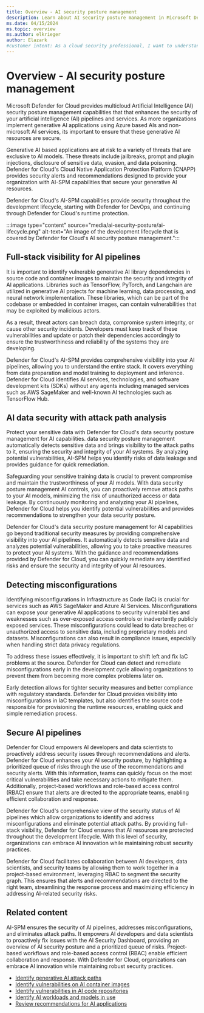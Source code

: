 ```yaml
---
title: Overview - AI security posture management
description: Learn about AI security posture management in Microsoft Defender for Cloud and how it protects your resources from AI threats.
ms.date: 04/15/2024
ms.topic: overview
ms.author: elkrieger
author: Elazark
#customer intent: As a cloud security professional, I want to understand how to secure my generative AI resources using Defender for Cloud's AI security posture management capabilities.
---
```


# Overview - AI security posture management

Microsoft Defender for Cloud provides multicloud Artificial Intelligence (AI) security posture management capabilities that that enhances the security of your artificial intelligence (AI) pipelines and services. As more organizations implement generative AI applications using Azure based AIs and non-microsoft AI services, its important to ensure that these generative AI resources are secure.

Generative AI based applications are at risk to a variety of threats that are exclusive to AI models. These threats include jailbreaks, prompt and plugin injections, disclosure of sensitive data, evasion, and data poisoning. Defender for Cloud's Cloud Native Application Protection Platform (CNAPP) provides security alerts and recommendations designed to provide your organization with AI-SPM capabilities that secure your generative AI resources.

Defender for Cloud's AI-SPM capabilities provide security throughout the development lifecycle, starting with Defender for DevOps, and continuing through Defender for Cloud's runtime protection.

:::image type="content" source="media/ai-security-posture/ai-lifecycle.png" alt-text="An image of the development lifecycle that is covered by Defender for Cloud's AI security posture management.":::

## Full-stack visibility for AI pipelines

It is important to identify vulnerable generative AI library dependencies in source code and container images to maintain the security and integrity of AI applications. Libraries such as TensorFlow, PyTorch, and Langchain are utilized in generative AI projects for  machine learning, data processing, and neural network implementation. These libraries, which can be part of the codebase or embedded in container images, can contain vulnerabilities that may be exploited by malicious actors. 

As a result, threat actors can breach data, compromise system integrity, or cause other security incidents. Developers must keep track of these vulnerabilities and update or patch their dependencies accordingly to ensure the trustworthiness and reliability of the systems they are developing.

Defender for Cloud's AI-SPM provides comprehensive visibility into your AI pipelines, allowing you to understand the entire stack. It covers everything from data preparation and model training to deployment and inference. Defender for Cloud identifies AI services, technologies, and software development kits (SDKs) without any agents including managed services such as AWS SageMaker and well-known AI technologies such as TensorFlow Hub.

## AI data security with attack path analysis

Protect your sensitive data with Defender for Cloud's data security posture management for AI capabilities. data security posture management automatically detects sensitive data and brings visibility to the attack paths to it, ensuring the security and integrity of your AI systems. By analyzing potential vulnerabilities, AI-SPM helps you identify risks of data leakage and provides guidance for quick remediation.

Safeguarding your sensitive training data is crucial to prevent compromise and maintain the trustworthiness of your AI models. With data security posture management AI controls, you can proactively remove attack paths to your AI models, minimizing the risk of unauthorized access or data leakage. By continuously monitoring and analyzing your AI pipelines, Defender for Cloud helps you identify potential vulnerabilities and provides recommendations to strengthen your data security posture.

Defender for Cloud's data security posture management for AI capabilities go beyond traditional security measures by providing comprehensive visibility into your AI pipelines. It automatically detects sensitive data and analyzes potential vulnerabilities, allowing you to take proactive measures to protect your AI systems. With the guidance and recommendations provided by Defender for Cloud, you can quickly remediate any identified risks and ensure the security and integrity of your AI resources.

## Detecting misconfigurations

Identifying misconfigurations in Infrastructure as Code (IaC) is crucial for services such as AWS SageMaker and Azure AI Services. Misconfigurations can expose your generative AI applications to security vulnerabilities and weaknesses such as over-exposed access controls or inadvertently publicly exposed services. These misconfigurations could lead to data breaches or unauthorized access to sensitive data, including proprietary models and datasets. Misconfigurations can also result in compliance issues, especially when handling strict data privacy regulations.

To address these issues effectively, it is important to shift left and fix IaC problems at the source. Defender for Cloud can detect and remediate misconfigurations early in the development cycle allowing organizations to prevent them from becoming more complex problems later on. 

Early detection allows for tighter security measures and better compliance with regulatory standards. Defender for Cloud provides visibility into misconfigurations in IaC templates, but also identifies the source code responsible for provisioning the runtime resources, enabling quick and simple remediation process.

## Secure AI pipelines

Defender for Cloud empowers AI developers and data scientists to proactively address security issues through recommendations and alerts. Defender for Cloud enhances your AI security posture, by highlighting a prioritized queue of risks through the use of the recommendations and security alerts. With this information, teams can quickly focus on the most critical vulnerabilities and take necessary actions to mitigate them. Additionally, project-based workflows and role-based access control (RBAC) ensure that alerts are directed to the appropriate teams, enabling efficient collaboration and response.

Defender for Cloud's comprehensive view of the security status of AI pipelines which allow organizations to identify and address misconfigurations and eliminate potential attack paths. By providing full-stack visibility, Defender for Cloud ensures that AI resources are protected throughout the development lifecycle. With this level of security, organizations can embrace AI innovation while maintaining robust security practices.

Defender for Cloud facilitates collaboration between AI developers, data scientists, and security teams by allowing them to work together in a project-based environment, leveraging RBAC to segment the security graph. This ensures that alerts and recommendations are directed to the right team, streamlining the response process and maximizing efficiency in addressing AI-related security risks.

## Related content

AI-SPM ensures the security of AI pipelines, addresses misconfigurations, and eliminates attack paths. It empowers AI developers and data scientists to proactively fix issues with the AI Security Dashboard, providing an overview of AI security posture and a prioritized queue of risks. Project-based workflows and role-based access control (RBAC) enable efficient collaboration and response. With Defender for Cloud, organizations can embrace AI innovation while maintaining robust security practices.

- [Identify generative AI attack paths](Identify-ai-attack-paths.md)
- [Identify vulnerabilities on AI container images](identify-ai-container-image.md)
- [Identify vulnerabilities in AI code repositories](identify-ai-vulnerable-code.md)
- [Identify AI workloads and models in use](identify-ai-workload-model.md)
- [Review recommendations for AI applications](review-recommendations-for-ai.md)
